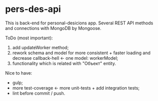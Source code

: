 # pers-des-api

This is back-end for personal-desicions app. Several REST API methods and connections with MongoDB by Mongoose.

ToDo (most important):

1.	add updateWorker method;
2.	rework schema and model for more consistent + faster loading and decrease callback-hell <- one model: workerModel;
3.	functionality which is related with "Объект" entity.

Nice to have: 
* gulp;
* more test-coverage <- more unit-tests + add integration tests;
* lint before commit / push.

